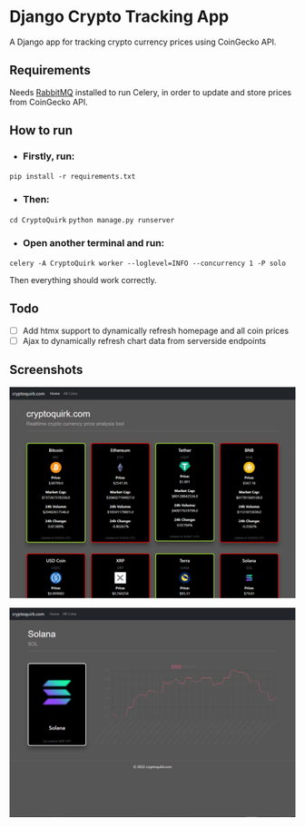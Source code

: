 # Django Crypto Tracking App

A Django app for tracking crypto currency prices using CoinGecko API.

## Requirements
Needs [RabbitMQ](https://github.com/rabbitmq/rabbitmq-server/releases/tag/v3.9.13) installed to run Celery, in order to update and store prices from CoinGecko API.

## How to run

 - ### Firstly, run:

`pip install -r requirements.txt`

 - ### Then:
`cd CryptoQuirk` 
`python manage.py runserver`

 - ### Open another terminal and run:
`celery -A CryptoQuirk worker --loglevel=INFO --concurrency 1 -P solo`

Then everything should work correctly.

## Todo

 - [ ] Add htmx support to dynamically refresh homepage and all coin prices
 - [ ] Ajax to dynamically refresh chart data from serverside endpoints

## Screenshots
![Homepage](screenshots/1.png)

![Coin Details Page](screenshots/2.png)
